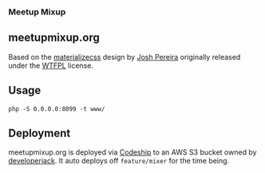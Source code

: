 ### Meetup Mixup
## meetupmixup.org

Based on the [materializecss](http://materializecss.com/) design by [Josh Pereira](http://joashpereira.com/templates/material_one_pager/) originally released under the [WTFPL](http://sam.zoy.org/wtfpl/) license.


## Usage
```
php -S 0.0.0.0:8099 -t www/
```

## Deployment
meetupmixup.org is deployed via [Codeship](codeship.com) to an AWS S3 bucket owned by [developerjack](https://www.twitter.com/developerjack).  It auto deploys off `feature/mixer` for the time being.
